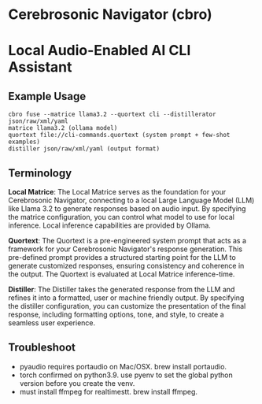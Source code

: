# Cerebrosonic Navigator (cbro)
# Local Audio-Enabled AI CLI Assistant

## Example Usage

```
cbro fuse --matrice llama3.2 --quortext cli --distillerator json/raw/xml/yaml
matrice llama3.2 (ollama model)
quortext file://cli-commands.quortext (system prompt + few-shot examples)
distiller json/raw/xml/yaml (output format)
```

## Terminology
**Local Matrice**: The Local Matrice serves as the foundation for your Cerebrosonic Navigator, connecting to a local Large Language Model (LLM) like Llama 3.2 to generate responses based on audio input. By specifying the matrice configuration, you can control what model to use for local inference. Local inference capabilities are provided by Ollama.

**Quortext**: The Quortext is a pre-engineered system prompt that acts as a framework for your Cerebrosonic Navigator's response generation. This pre-defined prompt provides a structured starting point for the LLM to generate customized responses, ensuring consistency and coherence in the output. The Quortext is evaluated at Local Matrice inference-time.

**Distiller**: The Distiller takes the generated response from the LLM and refines it into a formatted, user or machine friendly output. By specifying the distiller configuration, you can customize the presentation of the final response, including formatting options, tone, and style, to create a seamless user experience.

## Troubleshoot
- pyaudio requires portaudio on Mac/OSX. brew install portaudio.
- torch confirmed on python3.9. use pyenv to set the global python version before you create the venv.
- must install ffmpeg for realtimestt. brew install ffmpeg.